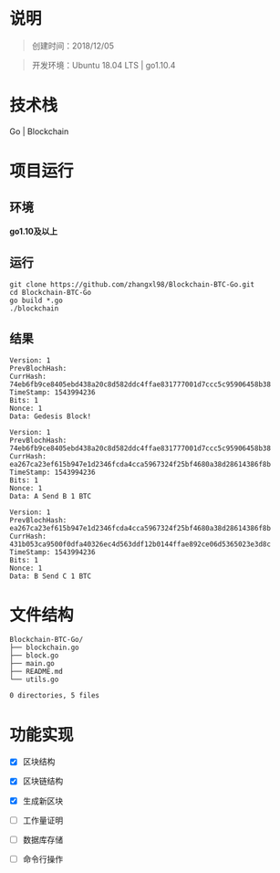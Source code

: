 # 说明

> 创建时间：2018/12/05

> 开发环境：Ubuntu 18.04 LTS | go1.10.4

# 技术栈

Go | Blockchain

# 项目运行

## 环境

**go1.10及以上**

## 运行

```
git clone https://github.com/zhangxl98/Blockchain-BTC-Go.git
cd Blockchain-BTC-Go
go build *.go
./blockchain
```

## 结果

```
Version: 1
PrevBlochHash: 
CurrHash: 74eb6fb9ce8405ebd438a20c8d582ddc4ffae831777001d7ccc5c95906458b38
TimeStamp: 1543994236
Bits: 1
Nonce: 1
Data: Gedesis Block!

Version: 1
PrevBlochHash: 74eb6fb9ce8405ebd438a20c8d582ddc4ffae831777001d7ccc5c95906458b38
CurrHash: ea267ca23ef615b947e1d2346fcda4cca5967324f25bf4680a38d28614386f8b
TimeStamp: 1543994236
Bits: 1
Nonce: 1
Data: A Send B 1 BTC

Version: 1
PrevBlochHash: ea267ca23ef615b947e1d2346fcda4cca5967324f25bf4680a38d28614386f8b
CurrHash: 431b053ca9500f0dfa40326ec4d563ddf12b0144ffae892ce06d5365023e3d8c
TimeStamp: 1543994236
Bits: 1
Nonce: 1
Data: B Send C 1 BTC
```



# 文件结构

```
Blockchain-BTC-Go/
├── blockchain.go
├── block.go
├── main.go
├── README.md
└── utils.go

0 directories, 5 files
```



# 功能实现

- [x] 区块结构
- [x] 区块链结构
- [x] 生成新区块
- [ ] 工作量证明
- [ ] 数据库存储
- [ ] 命令行操作

